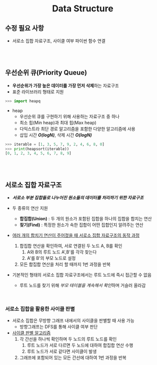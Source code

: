 <h1 align="center">Data Structure</h1>
<p align="center">

## 수정 필요 사항
- 서로소 집합 자료구조, 사이클 여부 파이썬 함수 연결


<br>
<br>

## 우선순위 큐(Priority Queue)

- **우선순위가 가장 높은 데이터를 가장 먼저 삭제**하는 자료구조
- 표준 라이브러리 형태로 지원
```python
>>> import heapq
```
- heap
    - 우선순위 큐를 구현하기 위해 사용하는 자료구조 중 하나
    - 최소 힙(Min heap)과 최대 힙(Max heap)
    - 다익스트라 최단 경로 알고리즘을 포함한 다양한 알고리즘에 사용
    - 삽입 시간 **_O(logN)_**, 삭제 시간 **_O(logN)_**

```python
>>> iterable = [1, 3, 5, 7, 9, 2, 4, 6, 8, 0]
>>> print(heapsort(iterable))
[0, 1, 2, 3, 4, 5, 6, 7, 8, 9]
```
<br>
<br>

## 서로소 집합 자료구조

- ***서로소 부분 집합들로 나누어진 원소들의 데이터를 처리하기 위한 자료구조***
- 두 종류의 연산 지원
    - **합집합(Union)** : 두 개의 원소가 포함된 집합을 하나의 집합을 합치는 연산
    - **찾기(Find)** : 특정한 원소가 속한 집합이 어떤 집합인지 알려주는 연산

- [여러 개의 합치기 연산이 주어졌을 때 서로소 집합 자료구조의 동작 과정](https://www.youtube.com/watch?v=aOhhNFTIeFI#t=2m28s)
    1. 합집합 연산을 확인하여, 서로 연결된 두 노드 A, B를 확인
        1. A와 B의 루트 노드 A',B'를 각각 찾는다
        2. A'를 B'의 부모 노드로 설정
    2. 모든 합집합 연산을 처리 할 때까지 1번 과정을 반복

- 기본적인 형태의 서로소 집합 자료구조에서는 루트 노드에 즉시 접근할 수 없음
    - 루트 노드를 찾기 위해 *부모 테이블을 계속해서 확인*하며 거슬러 올라감



<br>


### 서로소 집합을 활용한 사이클 판별

- 서로소 집합은 무방향 그래프 내에서의 사이클을 판별할 때 사용 가능
    - 방향그래프는 DFS를 통해 사이클 여부 판단
- [사이클 판별 알고리즘](https://www.youtube.com/watch?v=aOhhNFTIeFI#t=17m36s)
    1. 각 간선을 하나씩 확인하며 두 노드의 루트 노드를 확인
        1. 루트 노드가 서로 다르면 두 노드에 대하여 합집합 연산 수행
        2. 루트 노드가 서로 같다면 사이클이 발생
    2. 그래프에 포함되어 있는 모든 간선에 대하여 1번 과정을 반복





